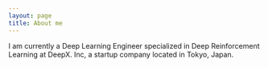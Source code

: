 ```yaml
---
layout: page
title: About me
---
```


I am currently a Deep Learning Engineer specialized in Deep Reinforcement Learning at DeepX. Inc, a startup company located in Tokyo, Japan.
